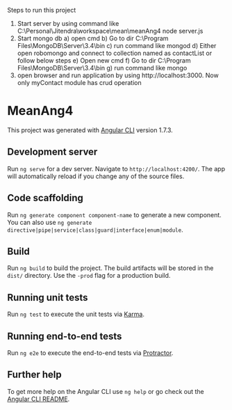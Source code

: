 Steps to run this project
1) Start server by using command like C:\Personal\Jitendra\workspace\mean\meanAng4 node server.js
2) Start mongo db
	a) open cmd
	b) Go to dir C:\Program Files\MongoDB\Server\3.4\bin 
	c) run command like mongod
	d) Either open robomongo and connect to collection named as contactList or follow below steps
	e) Open new cmd
	f) Go to dir C:\Program Files\MongoDB\Server\3.4\bin 
	g) run command like mongo
3) open browser and run application by using http://localhost:3000. Now only myContact module has crud operation

# MeanAng4

This project was generated with [Angular CLI](https://github.com/angular/angular-cli) version 1.7.3.

## Development server

Run `ng serve` for a dev server. Navigate to `http://localhost:4200/`. The app will automatically reload if you change any of the source files.

## Code scaffolding

Run `ng generate component component-name` to generate a new component. You can also use `ng generate directive|pipe|service|class|guard|interface|enum|module`.

## Build

Run `ng build` to build the project. The build artifacts will be stored in the `dist/` directory. Use the `-prod` flag for a production build.

## Running unit tests

Run `ng test` to execute the unit tests via [Karma](https://karma-runner.github.io).

## Running end-to-end tests

Run `ng e2e` to execute the end-to-end tests via [Protractor](http://www.protractortest.org/).

## Further help

To get more help on the Angular CLI use `ng help` or go check out the [Angular CLI README](https://github.com/angular/angular-cli/blob/master/README.md).
